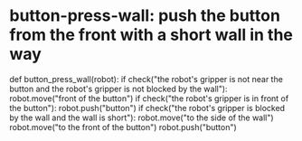 # button-press-wall: push the button from the front with a short wall in the way
def button_press_wall(robot):
    if check("the robot's gripper is not near the button and the robot's gripper is not blocked by the wall"):
        robot.move("front of the button")
    if check("the robot's gripper is in front of the button"):
        robot.push("button")
    if check("the robot's gripper is blocked by the wall and the wall is short"):
        robot.move("to the side of the wall")
        robot.move("to the front of the button")
        robot.push("button")